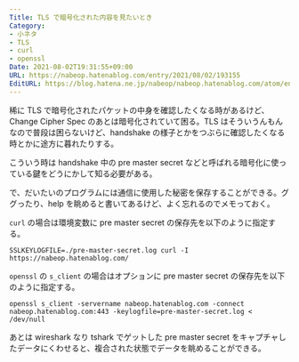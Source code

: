 ```yaml
---
Title: TLS で暗号化された内容を見たいとき
Category:
- 小ネタ
- TLS
- curl
- openssl
Date: 2021-08-02T19:31:55+09:00
URL: https://nabeop.hatenablog.com/entry/2021/08/02/193155
EditURL: https://blog.hatena.ne.jp/nabeop/nabeop.hatenablog.com/atom/entry/26006613793114024
---
```


稀に TLS で暗号化されたパケットの中身を確認したくなる時があるけど、Change Cipher Spec のあとは暗号化されていて困る。TLS はそういうんもんなので普段は困らないけど、handshake の様子とかをつぶらに確認したくなる時とかに途方に暮れたりする。

こういう時は handshake 中の pre master secret などと呼ばれる暗号化に使っている鍵をどうにかして知る必要がある。

で、だいたいのプログラムには通信に使用した秘密を保存することができる。ググったり、help を眺めると書いてあるけど、よく忘れるのでメモっておく。

`curl` の場合は環境変数に pre master secret の保存先を以下のように指定する。

```
SSLKEYLOGFILE=./pre-master-secret.log curl -I https://nabeop.hatenablog.com/
```

`openssl` の `s_client` の場合はオプションに pre master secret の保存先を以下のように指定する。

```
openssl s_client -servername nabeop.hatenablog.com -connect nabeop.hatenablog.com:443 -keylogfile=pre-master-secret.log < /dev/null
```

あとは wireshark なり tshark でゲットした pre master secret をキャプチャしたデータにくわせると、複合された状態でデータを眺めることができる。
